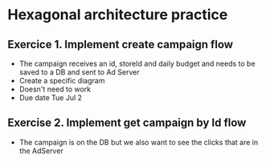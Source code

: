 # Hexagonal architecture practice

## Exercice 1. Implement create campaign flow 
- The campaign receives an id, storeId and daily budget and needs to be saved to a DB and sent to Ad Server
- Create a specific diagram
- Doesn't need to work
- Due date Tue Jul 2


## Exercise 2. Implement get campaign by Id flow 
- The campaign is on the DB but we also want to see the clicks that are in the AdServer
